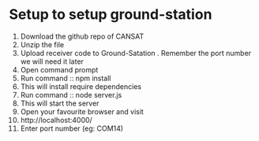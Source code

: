 # Setup to setup ground-station
1. Download the github repo of CANSAT
2. Unzip the file
3. Upload receiver code to Ground-Satation . Remember the port number we will need it later
4. Open command prompt
5. Run command :: npm install
6. This will install require dependencies
7. Run command :: node server.js 
8. This will start the server
9. Open your favourite browser and visit
10. http://localhost:4000/
11. Enter port number (eg: COM14)
    
